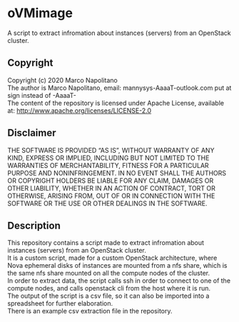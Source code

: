 oVMimage
================
A script to extract infromation about instances (servers) from an OpenStack cluster.<br/>

## Copyright
Copyright (c) 2020 Marco Napolitano<br/>
The author is Marco Napolitano, email: mannysys-AaaaT-outlook.com put at sign instead of -AaaaT-<br/>
The content of the repository is licensed under Apache License, available at: http://www.apache.org/licenses/LICENSE-2.0

## Disclaimer
THE SOFTWARE IS PROVIDED “AS IS”, WITHOUT WARRANTY OF ANY KIND, EXPRESS OR IMPLIED, INCLUDING BUT NOT LIMITED TO THE WARRANTIES OF MERCHANTABILITY, FITNESS FOR A PARTICULAR PURPOSE AND NONINFRINGEMENT. IN NO EVENT SHALL THE AUTHORS OR COPYRIGHT HOLDERS BE LIABLE FOR ANY CLAIM, DAMAGES OR OTHER LIABILITY, WHETHER IN AN ACTION OF CONTRACT, TORT OR OTHERWISE, ARISING FROM, OUT OF OR IN CONNECTION WITH THE SOFTWARE OR THE USE OR OTHER DEALINGS IN THE SOFTWARE.

## Description
This repository contains a script made to extract infromation about instances (servers) from an OpenStack cluster.<br/>
It is a custom script, made for a custom OpenStack architecture, where Nova ephemeral disks of instances are mounted from a nfs share,
which is the same nfs share mounted on all the compute nodes of the cluster.<br/>
In order to extract data, the script calls ssh in order to connect to one of the compute nodes, and calls openstack cli from the host where it is run.<br/>
The output of the script is a csv file, so it can also be imported into a spreadsheet for further elaboration.<br/>
There is an example csv extraction file in the repository.<br/>
